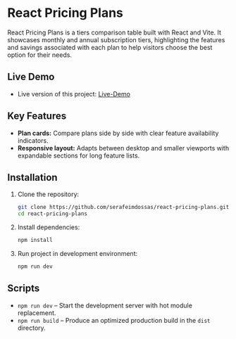 # React Pricing Plans

React Pricing Plans is a tiers comparison table built with React and Vite. It showcases monthly and annual subscription tiers, highlighting the features and savings associated with each plan to help visitors choose the best option for their needs.

## Live Demo

- Live version of this project: [Live-Demo](https://pricing-plans.byserafeim.dev/)

## Key Features

- **Plan cards:** Compare plans side by side with clear feature availability indicators.
- **Responsive layout:** Adapts between desktop and smaller viewports with expandable sections for long feature lists.

## Installation

1. Clone the repository:
   ```bash
   git clone https://github.com/serafeimdossas/react-pricing-plans.git
   cd react-pricing-plans
   ```
2. Install dependencies:
   ```bash
   npm install
   ```
3. Run project in development environment:
   ```bash
   npm run dev
   ```

## Scripts

- `npm run dev` – Start the development server with hot module replacement.
- `npm run build` – Produce an optimized production build in the `dist` directory.
